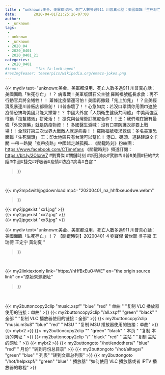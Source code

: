 ```yaml
---
title : "unknown:美金、美軍都沒用、死亡人數多過911 川普真心話：美國面臨「生死存亡」！？ 【關鍵時刻】20200401-4 劉寶傑 黃世聰 吳子嘉 王瑞德 王定宇 黃創夏 "
date:        2020-04-01T21:25:26-07:00
author:
 - _unknown
tags:
 - 
 - unknown
 - _unknown
 - 2020_04
 - 2020_0401
 - 2020_0401_21
categories:
 - 2020_0401
#icon:        "fas fa-lock-open"
#resImgTeaser: teaserpics/wikipedia.org/emacs-jokes.png
---
```







{{< mydiv text="unknown:美金、美軍都沒用、死亡人數多過911 川普真心話：美國面臨「生死存亡」！？ 病毒戰！美軍版鑽石公主號 羅斯福號艦長求救：再不行動官兵將全犧牲！！ 蕭條比疫情還可怕！美國再撒錢「兆上加兆」！？全美經濟風暴連川普飯店都重創！ 川普嚇壞了！！心急如焚：若沒口罩請你用圍巾遮臉 疫情恐搞垮美國只能大撒幣！？ 中國大外宣「人類衛生健康共同體」 中美兩強互甩鍋「拉幫結派」拼死活！！ 捷克與台灣簽訂抗疫合作！！王：我們現在擁有最強「外交彈藥」就是防疫物資！！ 多國醫生淚喊：沒有口罩防護衣卻要上戰場！！全球打第三次世界大戰敵人就是病毒！！ 羅斯福號發求救信：多名美軍恐面臨「生死關頭」 王：印太地區只有台灣可以幫忙！ 港口、碼頭、道路建設全卡關 一帶一路變「疫帶疫路」中國越走越孤獨…  《關鍵時刻》粉絲團：https://www.facebook.com/CTimefans 《關鍵時刻》頻道訂閱：https://bit.ly/2OlcnV7  #劉寶傑 #關鍵時刻 #新冠肺炎#武肺#川普#美國#紐約#大陸#中國#捷克#呼吸器#疫情#防疫#病毒#白宮 "
>}}
<br>


{{< my2mp4withjpgdownload mp4="20200401_na_hhfbxeuo4we.webm"
>}}

{{< my2jpgexist "xx1.jpg" >}}<br>
{{< my2jpgexist "xx2.jpg" >}}<br>
{{< my2jpgexist "xx3.jpg" >}}<br>



{{< mydiv text="unknown:美金、美軍都沒用、死亡人數多過911 川普真心話：美國面臨「生死存亡」！？ 【關鍵時刻】20200401-4 劉寶傑 黃世聰 吳子嘉 王瑞德 王定宇 黃創夏 "
>}}
<br>

{{< my2linktextonly link="https://hHfBxEuO4WE"
en="the origin source link" cn="原始來源網址"
>}}


<br>


{{< my2buttoncopy2clip "music.xspf"        "blue"   "red"    " 单曲 "  "复制 VLC 播放器使用的链接：单曲" >}} {{< my2buttoncopy2clip "/all.xspf"         "green"  "black"  " 全部 "  "复制 VLC 播放器使用的链接：全部" >}} {{< my2buttoncopy2clip "music.m3u8"        "blue"   "red"    " M3U  "    "复制 M3U 播放器使用的链接：单曲" >}} {{< mybr2 >}} {{< my2buttoncopy2clip ""                  "green"  "black"  " 本页 "    "复制 本页的网址 " >}} {{< my2buttoncopy2clip "/"                 "black"  "red"    " 主站 "    "复制 主站的网址 " >}} {{< mybr2 >}} {{< my2buttongoto      "/hot/endothers/"   "blue"   "red"    " 月份"   "转到月份总目录" >}} {{< my2buttongoto      "/hot/alltags/"     "green"  "blue"   " 列表"   "转到文章总列表" >}} {{< my2buttongoto      "/hot/helpxspf/"    "green"  "blue"   " 播放器" "如何使用 VLC 播放器或者 IPTV 播放器的教程" >}} 
